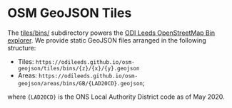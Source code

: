 # OSM GeoJSON Tiles

The [tiles/bins/](tiles/bins/) subdirectory powers the [ODI Leeds OpenStreetMap Bin explorer](https://odileeds.github.io/osmedit/bins/). We provide static GeoJSON files arranged in the following structure:

  * Tiles: `https://odileeds.github.io/osm-geojson/tiles/bins/{z}/{x}/{y}.geojson`
  * Areas: `https://odileeds.github.io/osm-geojson/areas/bins/GB/{LAD20CD}.geojson`;

where `{LAD20CD}` is the ONS Local Authority District code as of May 2020.
